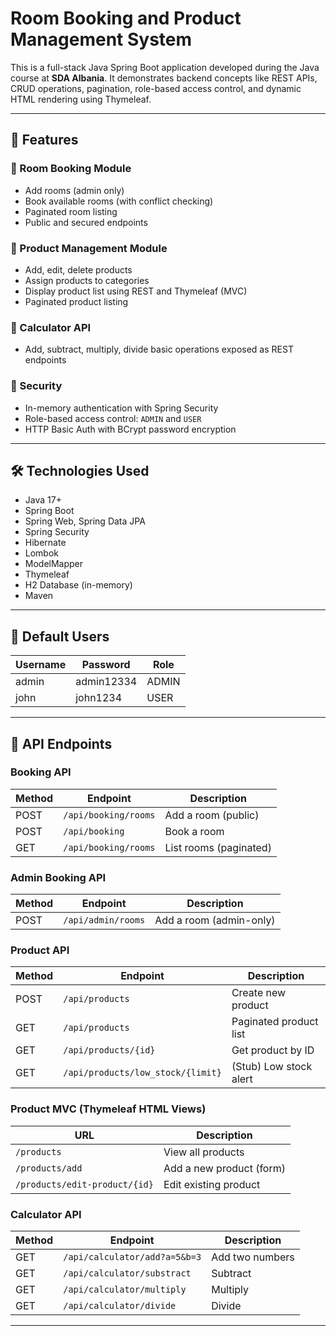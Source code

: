 # Room Booking and Product Management System

This is a full-stack Java Spring Boot application developed during the Java course at **SDA Albania**. It demonstrates backend concepts like REST APIs, CRUD operations, pagination, role-based access control, and dynamic HTML rendering using Thymeleaf.

---

## 📌 Features

### 🏨 Room Booking Module
- Add rooms (admin only)
- Book available rooms (with conflict checking)
- Paginated room listing
- Public and secured endpoints

### 🛒 Product Management Module
- Add, edit, delete products
- Assign products to categories
- Display product list using REST and Thymeleaf (MVC)
- Paginated product listing

### 🧮 Calculator API
- Add, subtract, multiply, divide basic operations exposed as REST endpoints

### 🔐 Security
- In-memory authentication with Spring Security
- Role-based access control: `ADMIN` and `USER`
- HTTP Basic Auth with BCrypt password encryption

---

## 🛠 Technologies Used

- Java 17+
- Spring Boot
- Spring Web, Spring Data JPA
- Spring Security
- Hibernate
- Lombok
- ModelMapper
- Thymeleaf
- H2 Database (in-memory)
- Maven

---

## 🔐 Default Users

| Username | Password   | Role  |
|----------|------------|-------|
| admin    | admin12334 | ADMIN |
| john     | john1234   | USER  |

---


## 🔗 API Endpoints

### Booking API
| Method | Endpoint | Description |
|--------|----------|-------------|
| POST   | `/api/booking/rooms` | Add a room (public) |
| POST   | `/api/booking` | Book a room |
| GET    | `/api/booking/rooms` | List rooms (paginated) |

### Admin Booking API
| Method | Endpoint | Description |
|--------|----------|-------------|
| POST   | `/api/admin/rooms` | Add a room (admin-only) |

### Product API
| Method | Endpoint | Description |
|--------|----------|-------------|
| POST   | `/api/products` | Create new product |
| GET    | `/api/products` | Paginated product list |
| GET    | `/api/products/{id}` | Get product by ID |
| GET    | `/api/products/low_stock/{limit}` | (Stub) Low stock alert |

### Product MVC (Thymeleaf HTML Views)
| URL | Description |
|-----|-------------|
| `/products` | View all products |
| `/products/add` | Add a new product (form) |
| `/products/edit-product/{id}` | Edit existing product |

### Calculator API
| Method | Endpoint | Description |
|--------|----------|-------------|
| GET    | `/api/calculator/add?a=5&b=3` | Add two numbers |
| GET    | `/api/calculator/substract` | Subtract |
| GET    | `/api/calculator/multiply` | Multiply |
| GET    | `/api/calculator/divide` | Divide |

---

